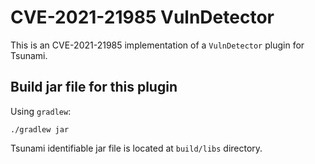 # CVE-2021-21985 VulnDetector

This is an CVE-2021-21985 implementation of a `VulnDetector` plugin for Tsunami.

## Build jar file for this plugin

Using `gradlew`:

```shell
./gradlew jar
```

Tsunami identifiable jar file is located at `build/libs` directory.
